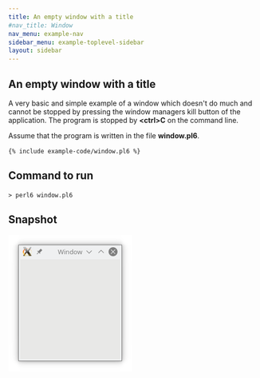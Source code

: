 ```yaml
---
title: An empty window with a title
#nav_title: Window
nav_menu: example-nav
sidebar_menu: example-toplevel-sidebar
layout: sidebar
---
```


## An empty window with a title

A very basic and simple example of a window which doesn't do much and cannot be stopped by pressing the window managers kill button of the application. The program is stopped by **\<ctrl>C** on the command line.

Assume that the program is written in the file **window.pl6**.
```
{% include example-code/window.pl6 %}
```

## Command to run
```
> perl6 window.pl6
```
## Snapshot
![snapshot](images/window.png)
